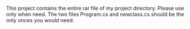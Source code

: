 This project contains the entire rar file of my project directory. Please use only when need.
The two files Program.cs and newclass.cs should be the only onces you would need.
